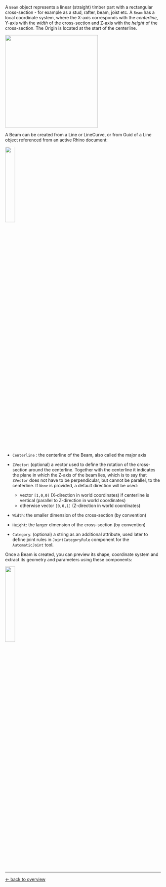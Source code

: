 A `Beam` object represents a linear (straight) timber part with a rectangular cross-section - for example as a stud, rafter, beam, joist etc.
A `Beam` has a local coordinate system, where the X-axis corresponds with the _centerline_, Y-axis with the _width_ of the cross-section and Z-axis with the _height_ of the cross-section. The Origin is located at the start of the centerline.

<img src=https://user-images.githubusercontent.com/11560512/220686120-c266845a-b6a2-4aeb-b544-edb6e0a7f72c.png height='300'>

A Beam can be created from a Line or LineCurve, or from Guid of a Line object referenced from an active Rhino document: 

<img src=https://user-images.githubusercontent.com/11560512/220665371-ccc787b9-c449-499a-852a-6fec21809a2d.png width="25%">


* `Centerline` : the centerline of the Beam, also called the major axis
* `ZVector`: (optional) a vector used to define the rotation of the cross-section around the centerline. Together with the centerline it indicates the plane in which the Z-axis of the beam lies, which is to say that `ZVector` does not have to be perpendicular, but cannot be parallel, to the centerline.  If `None` is provided, a default direction will be used: 
    * vector `[1,0,0]` (X-direction in world coordinates) if centerline is vertical (parallel to Z-direction in world coordinates) 
    * otherwise vector `[0,0,1]` (Z-direction in world coordinates) 

* `Width`: the smaller dimension of the cross-section (by convention) 
* `Height`: the larger dimension of the cross-section (by convention) 
* `Category`: (optional) a string as an additional attribute, used later to define joint rules in `JointCategoryRule` component for the `AutomaticJoint` tool.

Once a Beam is created, you can preview its shape, coordinate system and extract its geometry and parameters using these components: 
 
<img src=https://user-images.githubusercontent.com/11560512/220688965-4250189e-5067-4a8c-b9af-cb67cf752215.png width="25%">


***

[&larr; back to overview](https://github.com/gramaziokohler/compas_timber_Grasshopper_wiki)
